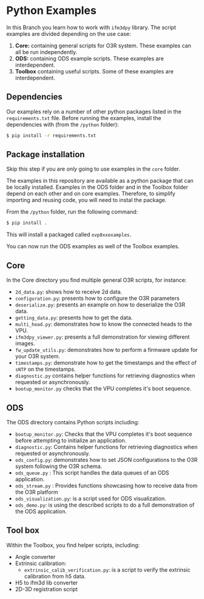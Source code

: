 # Python Examples

In this Branch you learn how to work with `ifm3dpy` library. The script examples are divided depending on the use case:
1. **Core:** containing general scripts for O3R system. These examples can all be run independently.
2. **ODS:** containing ODS example scripts. These examples are interdependent.
3. **Toolbox** containing useful scripts. Some of these examples are interdependent.

## Dependencies
Our examples rely on a number of other python packages listed in the `requirements.txt` file. Before running the examples, install the dependencies with (from the `/python` folder):
```sh
$ pip install -r requirements.txt
```

## Package installation
Skip this step if you are *only* going to use examples in the `core` folder.

The examples in this repository are available as a python package that can be locally installed. 
Examples in the ODS folder and in the Toolbox folder depend on each other and on core examples. Therefore, to simplify importing and reusing code, you will need to instal the package.

From the `/python` folder, run the following command:
```sh
$ pip install .
```
This will install a packaged called `ovp8xxexamples`.

You can now run the ODS examples as well of the Toolbox examples.

## Core
In the Core directory you find multiple general O3R scripts, for instance:
* `2d_data.py`: shows how to receive 2d data.
* `configuration.py`: presents how to configure the O3R parameters
* `deserialize.py`: presents an example on how to deserialize the O3R data.
* `getting_data.py`: presents how to get the data.
* `multi_head.py`: demonstrates how to know the connected heads to the VPU. 
* `ifm3dpy_viewer.py`: presents a full demonstration for viewing different images.
* `fw_update_utils.py`: demonstrates how to perform a firmware update for your O3R system. 
* `timestamps.py`: demonstrate how to get the timestamps and the effect of `sNTP` on the timestamps.
* `diagnostic.py` contains helper functions for retrieving diagnostics when requested or asynchronously.
* `bootup_monitor.py` checks that the VPU completes it's boot sequence.

## ODS
The ODS directory contains Python scripts including:
* `bootup_monitor.py`: Checks that the VPU completes it's boot sequence before attempting to initialize an application.
* `diagnostic.py`: Contains helper functions for retrieving diagnostics when requested or asynchronously.
* `ods_config.py`: demonstrates how to set JSON configurations to the O3R system following the O3R schema. 
* `ods_queue.py` : This script handles the data queues of an ODS application.
* `ods_stream.py` : Provides functions showcasing how to receive data from the O3R platform
* `ods_visualization.py`: is a script used for ODS visualization.
* `ods_demo.py`: is using the described scripts to do a full demonstration of the ODS application.

## Tool box
Within the Toolbox, you find helper scripts, including:
* Angle converter
* Extrinsic calibration:
    * `extrinsic_calib_verification.py`: is a script to verify the extrinsic calibration from h5 data.
* H5 to ifm3d lib converter
* 2D-3D registration script
